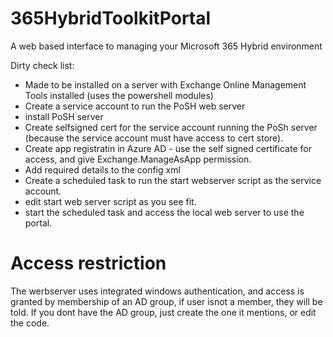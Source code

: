 # 365HybridToolkitPortal
A web based interface to managing your Microsoft 365 Hybrid environment

Dirty check list:
- Made to be installed on a server with Exchange Online Management Tools installed (uses the powershell modules)
- Create a service account to run the PoSH web server
- install PoSH server
- Create selfsigned cert for the service account running the PoSh server (because the service account must have access to cert store).
- Create app registratin in Azure AD - use the self signed certificate for access, and give Exchange.ManageAsApp permission.
- Add required details to the config xml
- Create a scheduled task to run the start webserver script as the service account.
- edit start web server script as you see fit.
- start the scheduled task and access the local web server to use the portal.

# Access restriction
The werbserver uses integrated windows authentication, and access is granted by membership of an AD group, if user isnot a member, they will be told.
If you dont have the AD group, just create the one it mentions, or edit the code.
